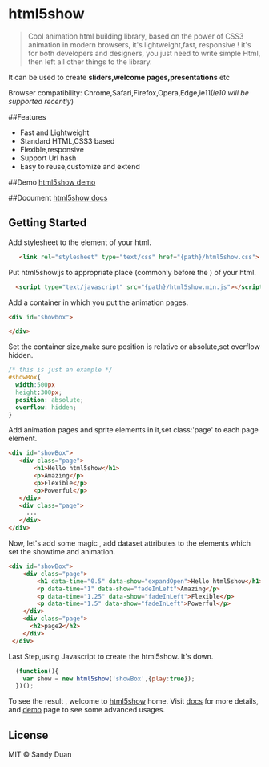 # html5show

> Cool animation html building library, based on the power of CSS3 animation in modern browsers, it's lightweight,fast, responsive ! 	 it's for both developers and designers, you just need to write simple Html, then left all other things to the library.

It can be used to create **sliders,welcome pages,presentations** etc

Browser compatibility: Chrome,Safari,Firefox,Opera,Edge,ie11(*ie10 will be supported recently*)


##Features
- Fast and Lightweight
- Standard HTML,CSS3 based
- Flexible,responsive
- Support Url hash
- Easy to reuse,customize and extend

##Demo
[html5show demo](http://sandywalker.github.io/html5show/demo)

##Document
[html5show docs](http://sandywalker.github.io/html5show/docs)


## Getting Started

Add stylesheet to the <head> element of your html.
```html
   <link rel="stylesheet" type="text/css" href="{path}/html5show.css">
```
Put html5show.js to appropriate place (commonly before the </body>) of your html.
```html
  <script type="text/javascript" src="{path}/html5show.min.js"></script>
```
Add a container in which you put the animation pages.
```html
<div id="showbox">

</div>
```
Set the container size,make sure position is relative or absolute,set overflow hidden.
```css
/* this is just an example */
#showBox{
  width:500px
  height:300px;
  position: absolute;
  overflow: hidden;
}
```
Add animation pages and sprite elements in it,set class:'page' to each page element.
```html
<div id="showBox">
   <div class="page">
       <h1>Hello html5show</h1>
       <p>Amazing</p>
       <p>Flexible</p>
       <p>Powerful</p>
   </div>
   <div class="page">
     ...
   </div>
</div>
```
Now, let's add some magic , add dataset attributes to the elements which set the showtime and animation.
```html
<div id="showBox">
    <div class="page">
        <h1 data-time="0.5" data-show="expandOpen">Hello html5show</h1>
        <p data-time="1" data-show="fadeInLeft">Amazing</p>
        <p data-time="1.25" data-show="fadeInLeft">Flexible</p>
        <p data-time="1.5" data-show="fadeInLeft">Powerful</p>
    </div>
    <div class="page">
      <h2>page2</h2>
    </div>
 </div>
```
Last Step,using Javascript to create the html5show. It's down.
```js
  (function(){
    var show = new html5show('showBox',{play:true});
  })();
```
To see the result , welcome to [html5show](http://sandywalker.github.io/html5show) home.
Visit  [docs](http://sandywalker.github.io/html5show/docs)  for more details, and [demo](http://sandywalker.github.io/html5show/demo) page to see some advanced usages.


## License

MIT © Sandy Duan
